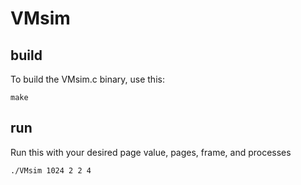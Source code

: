 # VMsim

## build
To build the VMsim.c binary, use this:
```
make
```

## run
Run this with your desired page value, pages, frame, and processes
```
./VMsim 1024 2 2 4
```
